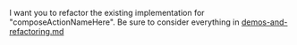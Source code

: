 I want you to refactor the existing implementation for "composeActionNameHere".  Be sure to consider everything in [demos-and-refactoring.md](../instructions/demos-and-refactoring.md)